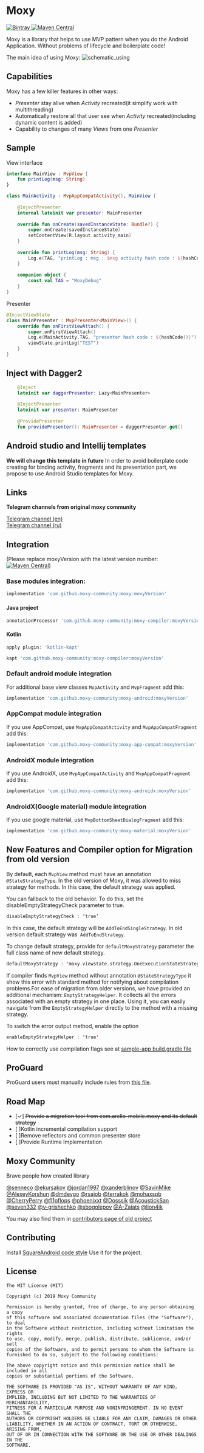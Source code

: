 # Moxy
[ ![Bintray](https://api.bintray.com/packages/moxy-community/maven/moxy/images/download.svg) ](https://bintray.com/moxy-community/maven/moxy/_latestVersion)
[ ![Maven Central](https://maven-badges.herokuapp.com/maven-central/com.github.moxy-community/moxy/badge.svg)](https://maven-badges.herokuapp.com/maven-central/com.github.moxy-community/moxy)

Moxy is a library that helps to use MVP pattern when you do the Android Application. Without problems of lifecycle and boilerplate code!

The main idea of using Moxy:
![schematic_using](https://habrastorage.org/files/a2e/b51/8b4/a2eb518b465a4df9b47e68794519270d.gif)

## Capabilities

Moxy has a few killer features in other ways:
- _Presenter_ stay alive when _Activity_ recreated(it simplify work with multithreading)
- Automatically restore all that user see when _Activity_ recreated(including dynamic content is added)
- Capability to changes of many _Views_ from one _Presenter_

## Sample

View interface
```kotlin
interface MainView : MvpView {
	fun printLog(msg: String)
}

class MainActivity : MvpAppCompatActivity(), MainView {
	
	@InjectPresenter
	internal lateinit var presenter: MainPresenter
	
	override fun onCreate(savedInstanceState: Bundle?) {
		super.onCreate(savedInstanceState)
		setContentView(R.layout.activity_main)
	}
	
	override fun printLog(msg: String) {
		Log.e(TAG, "printLog : msg : $msg activity hash code : ${hashCode()}")
	}
	
	companion object {
		const val TAG = "MoxyDebug"
	}
}
```
Presenter
```kotlin
@InjectViewState
class MainPresenter : MvpPresenter<MainView>() {
	override fun onFirstViewAttach() {
		super.onFirstViewAttach()
		Log.e(MainActivity.TAG, "presenter hash code : ${hashCode()}")
		viewState.printLog("TEST")
	}
}
```

## Inject with Dagger2
```kotlin
	@Inject
	lateinit var daggerPresenter: Lazy<MainPresenter>
	
	@InjectPresenter
	lateinit var presenter: MainPresenter
	
	@ProvidePresenter
	fun providePresenter(): MainPresenter = daggerPresenter.get()
```


## Android studio and Intellij templates 
**We will change this template in future**
In order to avoid boilerplate code creating for binding activity, fragments and its presentation part, we propose to use Android Studio templates for Moxy.

## Links
**Telegram channels from original moxy community**

[Telegram channel (en)](https://telegram.me/moxy_mvp_library)<br />
[Telegram channel (ru)](https://telegram.me/moxy_ru)<br />

## Integration
(Please replace moxyVersion with the latest version number:[ ![Maven Central](https://maven-badges.herokuapp.com/maven-central/com.github.moxy-community/moxy/badge.svg)](https://maven-badges.herokuapp.com/maven-central/com.github.moxy-community/moxy))

### Base modules integration:
```groovy
implementation 'com.github.moxy-community:moxy:moxyVersion'
```
#### Java project
```groovy
annotationProcessor 'com.github.moxy-community:moxy-compiler:moxyVersion'
```
#### Kotlin
```groovy
apply plugin: 'kotlin-kapt'
```
```groovy
kapt 'com.github.moxy-community:moxy-compiler:moxyVersion'
```
### Default android module integration
For additional base view classes `MvpActivity` and `MvpFragment` add this:
```groovy
implementation 'com.github.moxy-community:moxy-android:moxyVersion'
```
### AppCompat module integration
If you use AppCompat, use `MvpAppCompatActivity` and `MvpAppCompatFragment` add this:
```groovy
implementation 'com.github.moxy-community:moxy-app-compat:moxyVersion'
```
### AndroidX module integration
If you use AndroidX, use `MvpAppCompatActivity` and `MvpAppCompatFragment` add this:
```groovy
implementation 'com.github.moxy-community:moxy-androidx:moxyVersion'
```
### AndroidX(Google material) module integration
If you use google material, use `MvpBottomSheetDialogFragment` add this:
```groovy
implementation 'com.github.moxy-community:moxy-material:moxyVersion'
```
## New Features and Compiler option for Migration from old version

By default, each `MvpView` method must have an annotation `@StateStrategyType`.
In the old version of Moxy, it was allowed to miss strategy for methods. In this case, the default strategy was applied.

You can fallback to the old behavior. To do this, set the disableEmptyStrategyCheck parameter to true.
```kotlin
disableEmptyStrategyCheck : ‘true’
```

In this case, the default strategy will be `AddToEndSingleStrategy`. In old version default strategy was` AddToEndStrategy`.

To change default strategy, provide for `defaultMoxyStrategy` parameter the full class name of new default strategy.

```kotlin
defaultMoxyStrategy : 'moxy.viewstate.strategy.OneExecutionStateStrategy'
```

If compiler finds `MvpView` method without annotation `@StateStrategyType` it show this error with standard method for notifying about compilation problems.For ease of migration from older versions, we have provided an additional mechanism: `EmptyStrategyHelper`.
It collects all the errors associated with an empty strategy in one place. Using it, you can easily navigate from the `EmptyStrategyHelper` directly to the method with a missing strategy.

To switch the error output method, enable the option
```kotlin
enableEmptyStrategyHelper : 'true'
```

How to correctly use compilation flags see at [sample-app build.gradle file](https://github.com/moxy-community/Moxy/blob/develop/sample-app/build.gradle)

## ProGuard
ProGuard users must manually include rules from
[this file](https://github.com/moxy-community/Moxy/blob/develop/moxy/proguard-rules.pro).

## Road Map
* [✓] ~~Provide a migration tool from com.arello-mobile.moxy and its default strategy~~
* [ ]Kotlin incremental compilation support
* [ ]Remove reflectors and common presenter store
* [ ]Provide Runtime Implementation

## Moxy Community
Brave people how created library

[@senneco](https://github.com/senneco)
[@ekursakov](https://github.com/ekursakov)
[@jordan1997](https://github.com/jordan1997)
[@xanderblinov](https://github.com/xanderblinov)
[@SavinMike](https://github.com/SavinMike)
[@AlexeyKorshun](https://github.com/AlexeyKorshun)
[@dmdevgo](https://github.com/dmdevgo)
[@rsajob](https://github.com/rsajob)
[@terrakok](https://github.com/terrakok)
[@mohaxspb](https://github.com/mohaxspb)
[@CherryPerry](https://github.com/CherryPerry)
[@fl1pflops](https://github.com/fl1pflops)
[@phoenixxt](https://github.com/phoenixxt)
[@Dosssik](https://github.com/Dosssik)
[@AcoustickSan](https://github.com/AcoustickSan)
[@seven332](https://github.com/seven332)
[@v-grishechko](https://github.com/v-grishechko)
[@sbogolepov](https://github.com/sbogolepov)
[@A-Zaiats](https://github.com/A-Zaiats)
[@lion4ik](https://github.com/lion4ik)


You may also find them in [contributors page of old project](https://github.com/Arello-Mobile/Moxy/graphs/contributors)

## Contributing
Install [SquareAndroid code style](https://github.com/square/java-code-styles)
Use it for the project.

## License
```
The MIT License (MIT)

Copyright (c) 2019 Moxy Community

Permission is hereby granted, free of charge, to any person obtaining a copy
of this software and associated documentation files (the "Software"), to deal
in the Software without restriction, including without limitation the rights
to use, copy, modify, merge, publish, distribute, sublicense, and/or sell
copies of the Software, and to permit persons to whom the Software is
furnished to do so, subject to the following conditions:

The above copyright notice and this permission notice shall be included in all
copies or substantial portions of the Software.

THE SOFTWARE IS PROVIDED "AS IS", WITHOUT WARRANTY OF ANY KIND, EXPRESS OR
IMPLIED, INCLUDING BUT NOT LIMITED TO THE WARRANTIES OF MERCHANTABILITY,
FITNESS FOR A PARTICULAR PURPOSE AND NONINFRINGEMENT. IN NO EVENT SHALL THE
AUTHORS OR COPYRIGHT HOLDERS BE LIABLE FOR ANY CLAIM, DAMAGES OR OTHER
LIABILITY, WHETHER IN AN ACTION OF CONTRACT, TORT OR OTHERWISE, ARISING FROM,
OUT OF OR IN CONNECTION WITH THE SOFTWARE OR THE USE OR OTHER DEALINGS IN THE
SOFTWARE.
```
